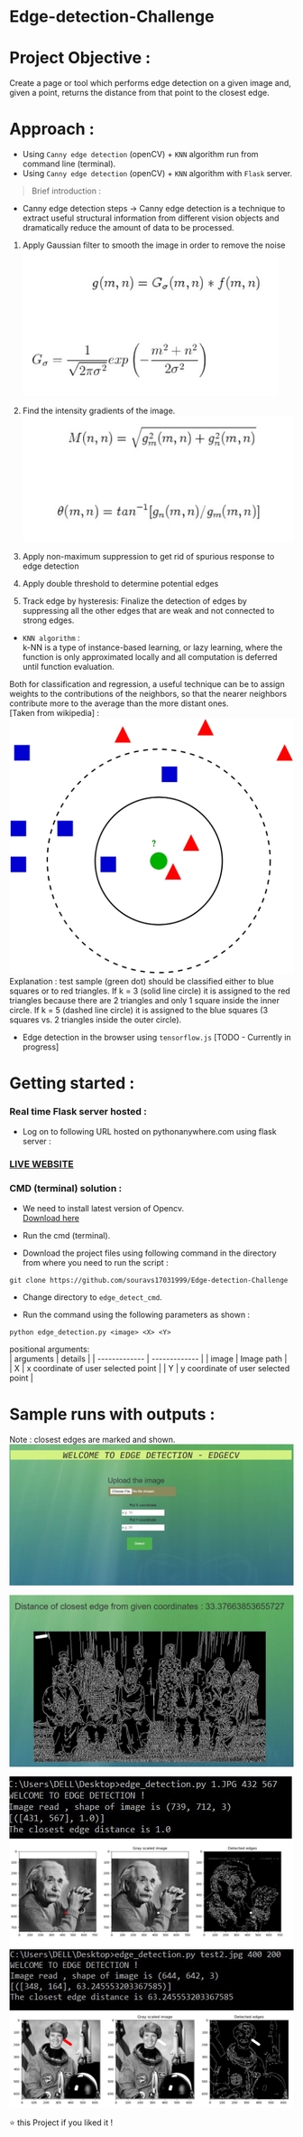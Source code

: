 # Edge-detection-Challenge

# Project Objective : 
Create a page or tool which performs edge detection on a given image and, given a point, returns the distance from that point to the closest edge.    

# Approach :
* Using ```Canny edge detection``` (openCV) + ```KNN``` algorithm run from command line (terminal).
* Using ```Canny edge detection``` (openCV) + ```KNN``` algorithm with ```Flask``` server.       
> Brief introduction :         
* Canny edge detection steps ->   Canny edge detection is a technique to extract useful structural information from different vision objects and dramatically reduce the amount of data to be processed.           
1. Apply Gaussian filter to smooth the image in order to remove the noise      
![1](/img/1.JPG)       
     
     
2. Find the intensity gradients of the image.       
![2](/img/2.JPG)       
3. Apply non-maximum suppression to get rid of spurious response to edge detection     
4. Apply double threshold to determine potential edges        
5. Track edge by hysteresis: Finalize the detection of edges by suppressing all the other edges that are weak and not connected to strong edges.             
*  ```KNN algorithm``` :    
k-NN is a type of instance-based learning, or lazy learning, where the function is only approximated locally and all computation is deferred until function evaluation.    

Both for classification and regression, a useful technique can be to assign weights to the contributions of the neighbors, so that the nearer neighbors contribute more to the average than the more distant ones.           
[Taken from wikipedia] :  
![knn](/img/knn.png)    
Explanation : test sample (green dot) should be classified either to blue squares or to red triangles. If k = 3 (solid line circle) it is assigned to the red triangles because there are 2 triangles and only 1 square inside the inner circle. If k = 5 (dashed line circle) it is assigned to the blue squares (3 squares vs. 2 triangles inside the outer circle).   
  
* Edge detection in the browser using ```tensorflow.js``` [TODO - Currently in progress]   

# Getting started :
### Real time Flask server hosted :      
* Log on to following URL hosted on pythonanywhere.com using flask server :    
### [LIVE WEBSITE](https://souravsdlboy.pythonanywhere.com/edge)

### CMD (terminal) solution :     
* We need to install latest version of Opencv.       
[Download here](https://pypi.org/project/opencv-python/)      
* Run the cmd (terminal).      

* Download the project files using following command in the directory from where you need to run the script :     
```
git clone https://github.com/souravs17031999/Edge-detection-Challenge       
```   
* Change directory to ```edge_detect_cmd```.    

* Run the command using the following parameters as shown :    
```
python edge_detection.py <image> <X> <Y>    
``` 
positional arguments:   
| arguments  | details |
| ------------- | ------------- |
| image | Image path |  
| X | x coordinate of user selected point |
| Y | y coordinate of user selected point |      

# Sample runs with outputs :    
Note : closest edges are marked and shown.  
![flask1](/img/flask1.JPG)   

![flask2](/img/flask2.JPG)      

![output1](/img/output1.JPG)
![output2](/img/output2.JPG)
![output3](/img/output3.JPG)
![output4](/img/output4.JPG)


⭐️ this Project if you liked it !


